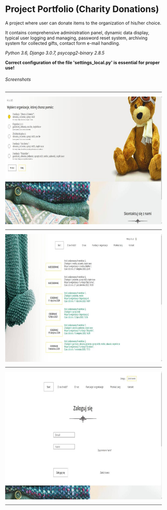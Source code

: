 # Project Portfolio (Charity Donations)

A project where user can donate items to the organization of his/her choice. 

It contains comprehensive administration panel, dynamic data display, 
typical user logging and managing, password reset system,
archiving system for collected gifts, contact form e-mail handling.

_Python 3.6, Django 3.0.7, psycopg2-binary 2.8.5_

**Correct configuration of the file 'settings_local.py' is essential for proper use!**



###### Screenshots
---
<img src="pic3.jpg" height="410">

---

<img src="pic2.jpg" height="410">

---
<img src="pic1.jpg" height="410">

---
